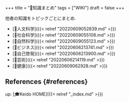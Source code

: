 +++
title = "📝知識まとめ"
tags = ["WIKI"]
draft = false
+++

他者の知識をトピックごとにまとめ.

-   [📁人文科学]({{< relref "20220609052839.md" >}})
-   [📁社会科学]({{< relref "20220609055108.md" >}})
-   [📂自然科学]({{< relref "20220609055123.md" >}})
-   [📁ビジネス]({{< relref "20220606213741.md" >}})
-   [📁自己啓発]({{< relref "20220606213900.md" >}})
-   [📁芸術]({{< relref "20220606214119.md" >}})
-   [📁健康]({{< relref "20220609062928.md" >}})


## References {#references}

up: [🎓Keido HOME]({{< relref "_index.md" >}})
